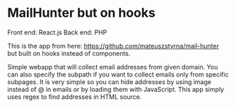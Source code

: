 # MailHunter but on hooks

Front end: React.js
Back end: PHP

This is the app from here: https://github.com/mateuszstyrna/mail-hunter but built on hooks instead of components.

Simple webapp that will collect email addresses from given domain. You can also specify the subpath if you want to collect emails only from specific subpages. It is very simple so you can hide addresses by using image instead of @ in emails or by loading them with JavaScript. This app simply uses regex to find addresses in HTML source. 